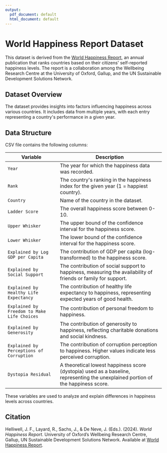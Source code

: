 ```yaml
---
output:
  pdf_document: default
  html_document: default
---
```


# World Happiness Report Dataset

This dataset is derived from the [World Happiness Report](https://worldhappiness.report/),
an annual publication that ranks countries based on their citizens' self-reported happiness levels. 
The report is a collaboration among the Wellbeing Research Centre at the University of Oxford, Gallup, and 
the UN Sustainable Development Solutions Network.

## Dataset Overview

The dataset provides insights into factors influencing happiness across various countries. 
It includes data from multiple years, with each entry representing a country's performance in a given year.

## Data Structure

CSV file contains the following columns:

| Variable | Description |
|----------|-------------|
| `Year` | The year for which the happiness data was recorded. |
| `Rank` | The country's ranking in the happiness index for the given year (1 = happiest country). |
| `Country` | Name of the country in the dataset. |
| `Ladder Score` | The overall happiness score between 0-10. |
| `Upper Whisker` | The upper bound of the confidence interval for the happiness score. |
| `Lower Whisker` | The lower bound of the confidence interval for the happiness score. |
| `Explained by Log GDP per Capita` | The contribution of GDP per capita (log-transformed) to the happiness score. |
| `Explained by Social Support` | The contribution of social support to happiness, measuring the availability of friends or family for support. |
| `Explained by Healthy Life Expectancy` | The contribution of healthy life expectancy to happiness, representing expected years of good health. |
| `Explained by Freedom to Make Life Choices` | The contribution of personal freedom to happiness. |
| `Explained by Generosity` | The contribution of generosity to happiness, reflecting charitable donations and social kindness. |
| `Explained by Perceptions of Corruption` | The contribution of corruption perception to happiness. Higher values indicate less perceived corruption. |
| `Dystopia Residual` | A theoretical lowest happiness score (dystopia) used as a baseline, representing the unexplained portion of the happiness score. |

These variables are used to analyze and explain differences in happiness levels across countries.


## Citation
Helliwell, J. F., Layard, R., Sachs, J., & De Neve, J. (Eds.). (2024). *World Happiness Report*. 
University of Oxford’s Wellbeing Research Centre, Gallup, UN Sustainable Development Solutions Network.
Available at [World Happiness Report](https://worldhappiness.report/).
